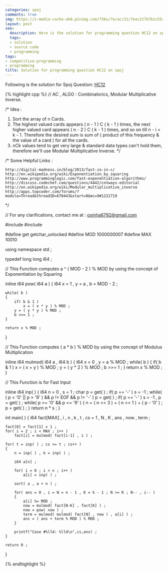 ```yaml
---
categories: spoj
comments: true
img: https://s-media-cache-ak0.pinimg.com/736x/7e/ac/21/7eac217b7b1c55ab7fd56758e4e181be.jpg
layout: post
seo:
  description: Here is the solution for programming question HC12 on spoj
  tags:
  - solution
  - source code
  - programming
tags:
- competitive-programming
- programming
title: Solution for programming question HC12 on spoj
---
```


Following is the solution for Spoj Question: [HC12](http://www.spoj.com/problems/HC12/)

{% highlight cpp %}
// AC , ALGO : Combinatorics, Modular Multiplicative Inverse.

/* Idea :
1. Sort the array of n Cards.
2. The highest valued cards appears ( n - 1 ) C ( k - 1 ) times, the next higher valued card appears ( n - 2 ) C ( k - 1 )
   times, and so on till n - i = k - 1. Therefore the desired sum is sum of ( product of this frequency & the value of a card )
   for all the cards.
3. nCk values tend to get very large & standard data types can't hold them, therefore we'll use Modular Multiplicative Inverse.
*/

/* Some Helpful Links :

    http://digital-madness.in/blog/2013/fast-io-in-c/
    http://en.wikipedia.org/wiki/Exponentiation_by_squaring
    http://www.programminglogic.com/fast-exponentiation-algorithms/
    http://discuss.codechef.com/questions/4442/cntways-editorial
    http://en.wikipedia.org/wiki/Modular_multiplicative_inverse
    http://apps.topcoder.com/forums/?module=Thread&threadID=670443&start=0&mc=9#1221719

*/

// For any clarifications, contact me at : osinha6792@gmail.com

#include <cstdio>
#include <algorithm>

#define get getchar_unlocked
#define MOD 1000000007
#define MAX 10010

using namespace std ;

typedef long long i64 ;


// This Function computes a ^ ( MOD  - 2 ) % MOD by using the concept of Exponentiation by Squaring

inline i64 pow( i64 a )
{
	i64 x = 1 , y = a , b = MOD - 2 ;

	while( b )
	{
		if( b & 1 )
			x = ( x * y ) % MOD ;
		y = ( y * y ) % MOD ;
		b >>= 1 ;
	}

	return x % MOD ;
}

// This Function computes ( a * b ) % MOD by using the concept of Modulus Multiplication

inline i64 mulmod( i64 a , i64 b )
{
	i64 x = 0 , y = a % MOD ;
	while( b )
	{
		if( b & 1 )
			x = ( x + y ) % MOD ;
		y = ( y * 2 ) % MOD ;
		b >>= 1 ;
	}
	return x % MOD ;
}

// This Function is for Fast Input

inline i64 inp( )
{
    i64 n = 0 , s = 1 ;
    char p = get( ) ;
    if( p == '-' )
        s = -1 ;
    while( ( p < '0' || p > '9' ) && p != EOF && p != '-' )
        p = get( ) ;
    if( p == '-' )
        s = -1 , p = get( ) ;
    while( p >= '0' && p <= '9' )
    {
        n = ( n << 3 ) + ( n << 1 ) + ( p - '0' ) ;
        p = get( ) ;
    }
    return n * s ;
}

int main( )
{
	i64 fact[MAX] , i , n , k , t , cs = 1 , N , K , ans , now , term ;

	fact[0] = fact[1] = 1 ;
	for( i = 2 ; i < MAX ; i++ )
		fact[i] = mulmod( fact[i-1] , i ) ;

	for( t = inp( ) ; cs <= t ; cs++ )
	{
		n = inp( ) , k = inp( ) ;

		i64 a[n] ;

		for( i = 0 ; i < n ; i++ )
			a[i] = inp( ) ;

		sort( a , a + n ) ;

		for( ans = 0 , i = N = n - 1 , K = k - 1 ; N >= K ; N-- , i-- )
		{
			a[i] %= MOD ;
			now = mulmod( fact[N-K] , fact[K] ) ;
			now = pow( now ) ;
			term = mulmod( mulmod( fact[N] , now ) , a[i] ) ;
			ans = ( ans + term % MOD ) % MOD ;
		}

		printf("Case #%lld: %lld\n",cs,ans) ;
	}

	return 0 ;
}

{% endhighlight %}
